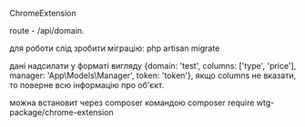 ChromeExtension

route - /api/domain.

для роботи слід зробити міграцію: php artisan migrate

дані надсилати у форматі вигляду {domain: 'test', columns: ['type', 'price'], manager: 'App\\Models\\Manager', token: 'token'}, 
якщо columns не вказати, то поверне всю інформацію про об'єкт.

можна встановит через composer командою composer require wtg-package/chrome-extension
